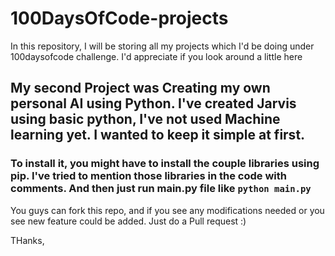 # 100DaysOfCode-projects
In this repository, I will be storing all my projects which I'd be doing under 100daysofcode challenge. I'd appreciate if you look around a little here

## My second Project was Creating my own personal AI using Python. I've created Jarvis using basic python, I've not used Machine learning yet. I wanted to keep it simple at first.

### To install it, you might have to install the couple libraries using pip. I've tried to mention those libraries in the code with comments. And then just run main.py file like `python main.py`

You guys can fork this repo, and if you see any modifications needed or you see new feature could be added. Just do a Pull request :)

THanks,
